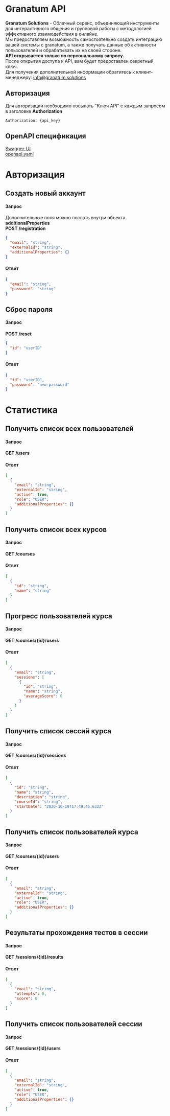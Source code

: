# Granatum API
**Granatum Solutions** - Облачный сервис, объединяющий инструменты для интерактивного общения и 
групповой работы с методологией эффективного взаимодействия в онлайне.  
Мы предоставляем возможность самостоятельно создать интеграцию вашей системы с granatum,
а также получать данные об активности пользователей и обрабатывать их на своей стороне.  
**API открывается только по персональному запросу.**  
После открытия доступа к API, вам будет предоставлен секретный ключ.  
Для получения дополнительной информации обратитесь к клиент-менеджеру:
[info@granatum.solutions](mailto:info@granatum.solutions)  
## Авторизация
Для авторизации необходимо посылать "Ключ API" с каждым запросом в заголовке **Authorization**
```
Authorization: {api_key}
```

## OpenAPI спецификация
[Swagger-UI](/swagger)  
[openapi.yaml](https://raw.githubusercontent.com/granatum-solutions/granatum-solutions.github.io/master/swagger/openapi.yaml)

# Авторизация

## Создать новый аккаунт
#### Запрос
Дополнительные поля можно послать внутри объекта **additionalProperties**  
**POST /registration**
```json
{
  "email": "string",
  "externalId": "string",
  "additionalProperties": {}
}
```
#### Ответ
```json
{
  "email": "string",
  "password": "string"
}
```

## Сброс пароля
#### Запрос
**POST /reset**
```json
{
  "id": "userID"
}
```
#### Ответ
```json
{
  "id": "userID",
  "password": "new-password"
}

```
# Статистика
## Получить список всех пользователей
#### Запрос
**GET /users**
#### Ответ
```json
[
  {
    "email": "string",
    "externalId": "string",
    "active": true,
    "role": "USER",
    "additionalProperties": {}
  }
]
```

## Получить список всех курсов
#### Запрос
**GET /courses**
#### Ответ
```json
[
  {
    "id": "string",
    "name": "string"
  }
]
```

## Прогресс пользователей курса
#### Запрос
**GET /courses/{id}/users**
#### Ответ
```json
[
  {
    "email": "string",
    "sessions": [
      {
        "id": "string",
        "name": "string",
        "averageScore": 0
      }
    ]
  }
]
```
## Получить список сессий курса
#### Запрос
**GET /courses/{id}/sessions**
#### Ответ
```json
[
  {
    "id": "string",
    "name": "string",
    "description": "string",
    "courseId": "string",
    "startDate": "2020-10-19T17:49:45.632Z"
  }
]
```
## Получить список пользователей курса
#### Запрос
**GET /courses/{id}/users**
#### Ответ
```json
[
  {
    "email": "string",
    "externalId": "string",
    "active": true,
    "role": "USER",
    "additionalProperties": {}
  }
]
```
## Результаты прохождения тестов в сессии
#### Запрос
**GET /sessions/{id}/results**
#### Ответ
```json
[
  {
    "email": "string",
    "attempts": 0,
    "score": 0
  }
]
```
## Получить список пользователей сессии
#### Запрос
**GET /sessions/{id}/users**
#### Ответ
```json
[
  {
    "email": "string",
    "externalId": "string",
    "active": true,
    "role": "USER",
    "additionalProperties": {}
  }
]
```